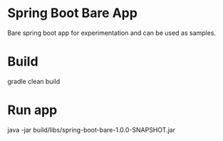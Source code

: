 Spring Boot Bare App
===

Bare spring boot app for experimentation and can be used as samples.

# Build
gradle clean build

# Run app
java -jar build/libs/spring-boot-bare-1.0.0-SNAPSHOT.jar